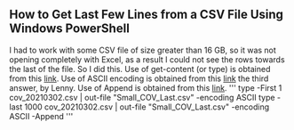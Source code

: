 ## How to Get Last Few Lines from a CSV File Using Windows PowerShell
I had to work with some CSV file of size greater than 16 GB, so it was not opening completely with Excel, as a result I could not see the rows towards the last of the file. So I did this.
Use of get-content (or type) is obtained from this [link](https://www.csvexplorer.com/blog/open-big-csv/).
Use of ASCII encoding is obtained from this [link](https://stackoverflow.com/questions/5596982/using-powershell-to-write-a-file-in-utf-8-without-the-bom) the third answer, by Lenny.
Use of Append is obtained from this [link](https://powershell.org/2013/10/why-get-content-aint-yer-friend/).
'''
type -First 1 cov_20210302.csv | out-file "Small_COV_Last.csv" -encoding ASCII
type -last 1000 cov_20210302.csv | out-file "Small_COV_Last.csv" -encoding ASCII -Append
'''

